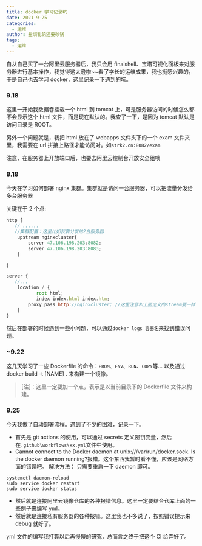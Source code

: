 ```yaml
---
title: docker 学习记录坑
date: 2021-9-25
categories:
  - 运维
author: 盐焗乳鸽还要砂锅
tags:
  - 运维
---
```


自从自己买了一台阿里云服务器后，我只会用 finalshell、宝塔可视化面板来对服务器进行基本操作，我觉得这太逊啦~~看了学长的运维成果，我也挺感兴趣的，于是自己也去学习 docker，这里记录一下遇到的坑。

### 9.18

这里一开始我数据卷挂载一个 html 到 tomcat 上，可是服务器访问的时候怎么都不会显示这个 html 文件，而是现在默认的。我查了一下，是因为 tomcat 默认是访问目录是 ROOT。

另外一个问题就是，我把 html 放在了 webapps 文件夹下的一个 exam 文件夹里，我需要在 url 拼接上路径才能访问对。如`strk2.cn:8082/exam`

注意，在服务器上开放端口后，也要去阿里云控制台开放安全组噢

### 9.19

今天在学习如何部署 nginx 集群。集群就是访问一台服务器，可以把流量分发给多台服务器

关键在于 2 个点:

```js
http {
   // ......
   //集群配置：这里比如我要分发给2台服务器
	upstream nginxcluster{
		server 47.106.198.203:8082;
		server 47.106.198.203:8083;
	}

}
```

```js
server {
   //...
    location / {
    	   root html;
    	   index index.html index.htm;
        proxy_pass http://nginxcluster; //这里注意和上面定义的stream要一样
    }
}
```

然后在部署的时候遇到一些小问题，可以通过`docker logs 容器名`来找到错误问题。

### ~9.22

这几天学习了一些 Dockerfile 的命令：`FROM`、`ENV`、`RUN`、`COPY`等...
以及通过 docker build -t [NAME] . 来构建一个镜像。

> [注]：这里一定要加一个点，表示是以当前目录下的 Dockerfile 文件来构建。

### 9.25

今天我做了自动部署流程。遇到了不少的困难，记录一下。

- 首先是 git actions 的使用，可以通过 secrets 定义密钥变量，然后在`.github\workflows\xx.yml`文件中使用。
- Cannot connect to the Docker daemon at unix:///var/run/docker.sock. Is the docker daemon running?报错。这个东西我暂时看不懂，应该是网络方面的错误吧。
  解决方法：
  只需要重启一下 daemon 即可。

```
systemctl daemon-reload
sudo service docker restart
sudo service docker status
```

- 然后就是连接阿里云镜像仓库的各种报错信息。这里一定要结合仓库上面的一些例子来编写 yml。
- 然后就是连接私有服务器的各种报错。这里我也不多说了，按照错误提示来 debug 就好了。

yml 文件的编写我打算以后再慢慢的研究，总而言之终于把这个 CI 给弄好了。
